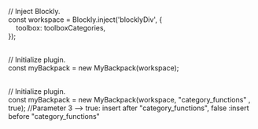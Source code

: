 // Inject Blockly.<br>
const workspace = Blockly.inject('blocklyDiv', {<br>
&nbsp;&nbsp;&nbsp;&nbsp;toolbox: toolboxCategories,<br>
});<br><br>

// Initialize plugin.<br>
const myBackpack = new MyBackpack(workspace);<br><br>

// Initialize plugin.<br>
const myBackpack = new MyBackpack(workspace, "category_functions" , true);
//Parameter 3 --> true: insert after "category_functions", false :insert before "category_functions"
